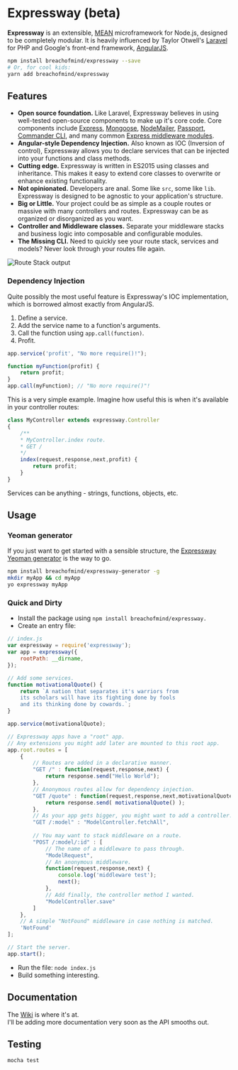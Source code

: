 # Expressway (beta)

__Expressway__ is an extensible, [MEAN](http://mean.io/) microframework for Node.js, designed to be completely modular.
It is heavily influenced by Taylor Otwell's [Laravel](https://laravel.com) for PHP and 
Google's front-end framework, [AngularJS](https://angularjs.org).
```bash
npm install breachofmind/expressway --save
# Or, for cool kids:
yarn add breachofmind/expressway
```
## Features
- __Open source foundation.__
Like Laravel, Expressway believes in using well-tested open-source components to make up it's core code.
Core components include [Express](https://expressjs.com), [Mongoose](http://mongoosejs.com/),
[NodeMailer](https://nodemailer.com/), [Passport](http://passportjs.org/),
[Commander CLI](https://github.com/tj/commander.js/), and many common 
[Express middleware modules](https://github.com/breachofmind/expressway/tree/master/src/middlewares).
- __Angular-style Dependency Injection.__ Also known as IOC (Inversion of control), Expressway allows you
to declare services that can be injected into your functions and class methods.
- __Cutting edge.__ Expressway is written in ES2015 using classes and inheritance. This makes it easy to 
extend core classes to overwrite or enhance existing functionality.
- __Not opinionated.__ Developers are anal. Some like `src`, some like `lib`. 
Expressway is designed to be agnostic to your application's structure.
- __Big or Little.__ Your project could be as simple as a couple routes or massive with many controllers and routes.
Expressway can be as organized or disorganized as you want.
- __Controller and Middleware classes.__ Separate your middleware stacks 
and business logic into composable and configurable modules.
- __The Missing CLI.__ Need to quickly see your route stack, services and models? Never look through your routes file again.

![Route Stack output](http://bom.us/theme/images/route-stack.png)

### Dependency Injection
Quite possibly the most useful feature is Expressway's IOC implementation, which is borrowed almost exactly from AngularJS.

1. Define a service.
2. Add the service name to a function's arguments.
3. Call the function using `app.call(function)`.
4. Profit.
```javascript
app.service('profit', "No more require()!");

function myFunction(profit) {
    return profit;
}
app.call(myFunction); // "No more require()"!
```
This is a very simple example. Imagine how useful this is when it's available in your controller routes:
```javascript
class MyController extends expressway.Controller
{
    /**
    * MyController.index route.
    * GET /
    */
    index(request,response,next,profit) {
        return profit;
    }
}
```
Services can be anything - strings, functions, objects, etc.

## Usage
### Yeoman generator
If you just want to get started with a sensible structure,
the [Expressway Yeoman generator](https://github.com/breachofmind/generator-expressway) is the way to go.
```bash
npm install breachofmind/expressway-generator -g
mkdir myApp && cd myApp
yo expressway myApp
```

### Quick and Dirty
- Install the package using `npm install breachofmind/expressway.`
- Create an entry file:

```javascript
// index.js
var expressway = require('expressway');
var app = expressway({
    rootPath: __dirname,
});

// Add some services.
function motivationalQuote() {
    return `A nation that separates it's warriors from 
    its scholars will have its fighting done by fools 
    and its thinking done by cowards.`;
}

app.service(motivationalQuote);

// Expressway apps have a "root" app.
// Any extensions you might add later are mounted to this root app.
app.root.routes = [
    {
        // Routes are added in a declarative manner.
        "GET /" : function(request,response,next) {
            return response.send("Hello World");
        },
        // Anonymous routes allow for dependency injection.
        "GET /quote" : function(request,response,next,motivationalQuote) {
            return response.send( motivationalQuote() );
        },
        // As your app gets bigger, you might want to add a controller.
        "GET /:model" : "ModelController.fetchAll",
        
        // You may want to stack middleware on a route.
        "POST /:model/:id" : [
            // The name of a middleware to pass through.
            "ModelRequest", 
            // An anonymous middleware.
            function(request,response,next) {
                console.log('middleware test');
                next();
            },
            // Add finally, the controller method I wanted.
            "ModelController.save"
        ]
    },
    // A simple "NotFound" middleware in case nothing is matched.
    'NotFound'
];

// Start the server.
app.start();
```
- Run the file: `node index.js`
- Build something interesting.

## Documentation
The [Wiki](https://github.com/breachofmind/expressway/wiki) is where it's at.  
I'll be adding more documentation very soon as the API smooths out.

## Testing
```bash
mocha test
```